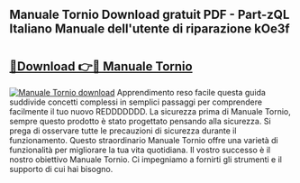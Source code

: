 ## Manuale Tornio Download gratuit PDF - Part-zQL Italiano Manuale dell'utente di riparazione kOe3f

# <h2><a href="http://dffijt.blite.top/?on=Manuale+Tornio">🔗Download 👉🔴 Manuale Tornio</a></h2>

[![Manuale Tornio download](https://i.imgur.com/lujVjoI.png)](http://dffijt.blite.top/?on=Manuale+Tornio)
Apprendimento reso facile questa guida suddivide concetti complessi in semplici passaggi per comprendere facilmente il tuo nuovo REDDDDDDD. La sicurezza prima di Manuale Tornio, sempre questo prodotto è stato progettato pensando alla sicurezza. Si prega di osservare tutte le precauzioni di sicurezza durante il funzionamento. Questo straordinario Manuale Tornio offre una varietà di funzionalità per migliorare la tua vita quotidiana. Il vostro successo è il nostro obiettivo Manuale Tornio. Ci impegniamo a fornirti gli strumenti e il supporto di cui hai bisogno.

